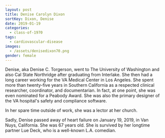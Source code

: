```yaml
---
layout: post
title: Denise Carolyn Dixon
sortKey: Dixon, Denise
date: 2019-01-19
categories:
  - class-of-1970
tags:
  - cardiovascular-disease
images:
  - /assets/denisedixon70.png
gender: female
---
```

Denise, aka Denise C. Torgerson, went to The University of Washington and also Cal State Northridge after graduating from Interlake. She then had a long career working for the VA Medical Center in Los Angeles. She spent more than twenty-five years in Southern California as a respected clinical researcher, coordinator, and documentarian. In fact, at one point, she was even nominated for a Peabody Award. She was also the primary designer of the VA hospital's safety and compliance software. 

In her spare time outside of work, she was a lector at her church.

Sadly, Denise passed away of heart failure on January 19, 2019, in Van Nuys, California. She was 67 years old. She is survived by her longtime partner Lue Deck, who is a well-known L.A. comedian.